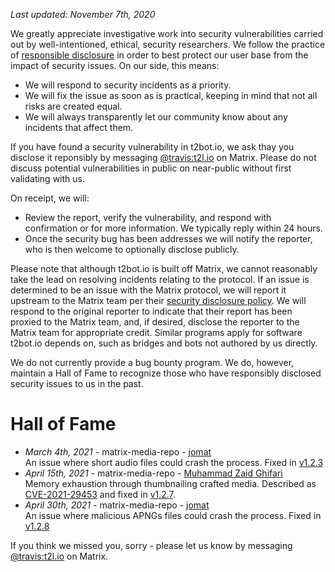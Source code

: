 *Last updated: November 7th, 2020*

We greatly appreciate investigative work into security vulnerabilities carried out
by well-intentioned, ethical, security researchers. We follow the practice of
[responsible disclosure](https://en.wikipedia.org/wiki/Responsible_disclosure) in order
to best protect our user base from the impact of security issues. On our side, this
means:

* We will respond to security incidents as a priority.
* We will fix the issue as soon as is practical, keeping in mind that not all risks are
  created equal.
* We will always transparently let our community know about any incidents that affect
  them.

If you have found a security vulnerability in t2bot.io, we ask thay you disclose it
reponsibly by messaging [@travis:t2l.io](https://matrix.to/#/@travis:t2l.io) on Matrix.
Please do not discuss potential vulnerabilities in public on near-public without first
validating with us.

On receipt, we will:

* Review the report, verify the vulnerability, and respond with confirmation or for
  more information. We typically reply within 24 hours.
* Once the security bug has been addresses we will notify the reporter, who is then
  welcome to optionally disclose publicly.

Please note that although t2bot.io is built off Matrix, we cannot reasonably take the
lead on resolving incidents relating to the protocol. If an issue is determined to be
an issue with the Matrix protocol, we will report it upstream to the Matrix team per
their [security disclosure policy](https://matrix.org/security-disclosure-policy/). We
will respond to the original reporter to indicate that their report has been proxied
to the Matrix team, and, if desired, disclose the reporter to the Matrix team for
appropriate credit. Similar programs apply for software t2bot.io depends on, such as
bridges and bots not authored by us directly.

We do not currently provide a bug bounty program. We do, however, maintain a Hall of Fame
to recognize those who have responsibly disclosed security issues to us in the past.

# Hall of Fame

* *March 4th, 2021* - matrix-media-repo - [jomat](https://jmt.gr/)<br />
  An issue where short audio files could crash the process. Fixed in [v1.2.3](https://github.com/turt2live/matrix-media-repo/releases/tag/v1.2.3)
* *April 15th, 2021* - matrix-media-repo - [Muhammad Zaid Ghifari](https://twitter.com/Zheev1)<br />
  Memory exhaustion through thumbnailing crafted media. Described as [CVE-2021-29453](https://github.com/turt2live/matrix-media-repo/security/advisories/GHSA-j889-h476-hh9h)
  and fixed in [v1.2.7](https://github.com/turt2live/matrix-media-repo/releases/tag/v1.2.7).
* *April 30th, 2021* - matrix-media-repo - [jomat](https://jmt.gr/)<br />
  An issue where malicious APNGs files could crash the process. Fixed in [v1.2.8](https://github.com/turt2live/matrix-media-repo/releases/tag/v1.2.8)

If you think we missed you, sorry - please let us know by messaging
[@travis:t2l.io](https://matrix.to/#/@travis:t2l.io) on Matrix.
